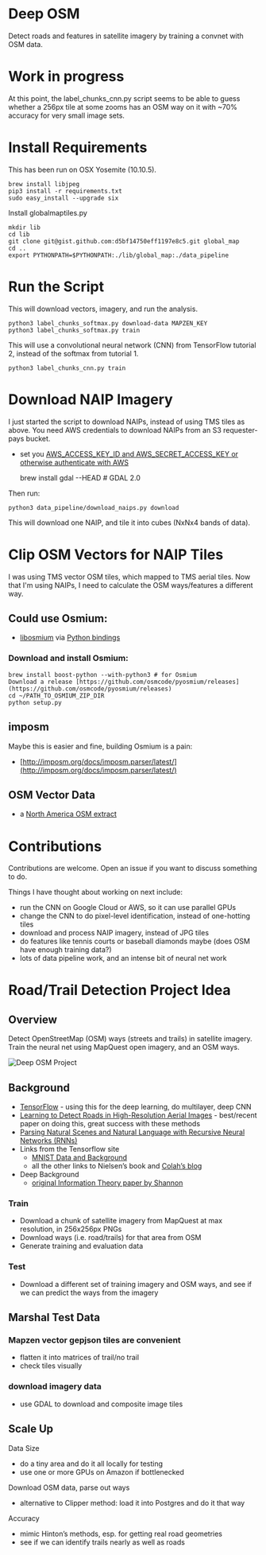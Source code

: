 # Deep OSM

Detect roads and features in satellite imagery by training a convnet with OSM data.

# Work in progress

At this point, the label_chunks_cnn.py script seems to be able to guess whether a 256px tile at some zooms has an OSM way on it with ~70% accuracy for very small image sets.

# Install Requirements

This has been run on OSX Yosemite (10.10.5).

    brew install libjpeg
    pip3 install -r requirements.txt 
    sudo easy_install --upgrade six

Install globalmaptiles.py

    mkdir lib
    cd lib
    git clone git@gist.github.com:d5bf14750eff1197e8c5.git global_map
    cd ..
    export PYTHONPATH=$PYTHONPATH:./lib/global_map:./data_pipeline

# Run the Script
This will download vectors, imagery, and run the analysis.

    python3 label_chunks_softmax.py download-data MAPZEN_KEY
    python3 label_chunks_softmax.py train

This will use a convolutional neural network (CNN) from TensorFlow tutorial 2, instead of the softmax from tutorial 1.

    python3 label_chunks_cnn.py train

# Download NAIP Imagery

I just started the script to download NAIPs, instead of using TMS tiles as above. You need AWS credentials to download NAIPs from an S3 requester-pays bucket.

 * set you [AWS_ACCESS_KEY_ID and AWS_SECRET_ACCESS_KEY or otherwise authenticate with AWS](http://docs.aws.amazon.com/cli/latest/userguide/cli-chap-getting-started.html)
 
    brew install gdal --HEAD   # GDAL 2.0

Then run:

    python3 data_pipeline/download_naips.py download

This will download one NAIP, and tile it into cubes (NxNx4 bands of data).

# Clip OSM Vectors for NAIP Tiles

I was using TMS vector OSM tiles, which mapped to TMS aerial tiles. Now that I'm using NAIPs, I need to calculate the OSM ways/features a different way.

## Could use Osmium:

 * [libosmium](http://osmcode.org/libosmium/) via [Python bindings](https://github.com/osmcode/pyosmium)

### Download and install Osmium:

    brew install boost-python --with-python3 # for Osmium
    Download a release [https://github.com/osmcode/pyosmium/releases](https://github.com/osmcode/pyosmium/releases)
    cd ~/PATH_TO_OSMIUM_ZIP_DIR
    python setup.py

## imposm

Maybe this is easier and fine, building Osmium is a pain:

* [http://imposm.org/docs/imposm.parser/latest/](http://imposm.org/docs/imposm.parser/latest/)

## OSM Vector Data
* a [North America OSM extract](http://download.geofabrik.de/)


# Contributions

Contributions are welcome. Open an issue if you want to discuss something to do.

Things I have thought about working on next include:

 * run the CNN on Google Cloud or AWS, so it can use parallel GPUs
 * change the CNN to do pixel-level identification, instead of one-hotting tiles
 * download and process NAIP imagery, instead of JPG tiles
 * do features like tennis courts or baseball diamonds maybe (does OSM have enough training data?)
 * lots of data pipeline work, and an intense bit of neural net work

# Road/Trail Detection Project Idea

## Overview

Detect OpenStreetMap (OSM) ways (streets and trails) in satellite imagery. Train the neural net using MapQuest open imagery, and an OSM ways.

![Deep OSM Project](https://gaiagps.mybalsamiq.com/mockups/4278030.png?key=1e42f249214928d1fa7b17cf866401de0c2af867)

## Background

* [TensorFlow](https://www.tensorflow.org/) - using this for the deep learning, do multilayer, deep CNN
* [Learning to Detect Roads in High-Resolution Aerial
Images](http://citeseerx.ist.psu.edu/viewdoc/download?doi=10.1.1.232.1679&rep=rep1&type=pdf) - best/recent paper on doing this, great success with these methods
* [Parsing Natural Scenes and Natural Language
with Recursive Neural Networks (RNNs)](http://ai.stanford.edu/~ang/papers/icml11-ParsingWithRecursiveNeuralNetworks.pdf)
* Links from the Tensorflow site
    * [MNIST Data and Background](http://yann.lecun.com/exdb/mnist/)
    * all the other links to Nielsen’s book and [Colah’s blog](http://colah.github.io/posts/2015-08-Backprop/)
* Deep Background
    * [original Information Theory paper by Shannon](http://worrydream.com/refs/Shannon%20-%20A%20Mathematical%20Theory%20of%20Communication.pdf)

### Train

* Download a chunk of satellite imagery from MapQuest at max resolution, in 256x256px PNGs
* Download ways (i.e. road/trails) for that area from OSM 
* Generate training and evaluation data

### Test 

* Download a different set of training imagery and OSM ways, and see if we can predict the ways from the imagery

## Marshal Test Data

### Mapzen vector gepjson tiles are convenient

* flatten it into matrices of trail/no trail
* check tiles visually 

### download imagery data

* use GDAL to download and composite image tiles

## Scale Up

Data Size

* do a tiny area and do it all locally for testing
* use one or more GPUs on Amazon if bottlenecked

Download OSM data, parse out ways

* alternative to Clipper method: load it into Postgres and do it that way

Accuracy

* mimic Hinton’s methods, esp. for getting real road geometries
* see if we can identify trails nearly as well as roads
